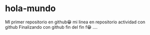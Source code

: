 # hola-mundo
MI primer repositorio en github😁
mi linea en repositorio
actividad con github
Finalizando con github
fin del fin
f😁
....
